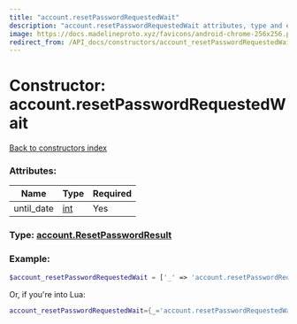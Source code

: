 ```yaml
---
title: "account.resetPasswordRequestedWait"
description: "account.resetPasswordRequestedWait attributes, type and example"
image: https://docs.madelineproto.xyz/favicons/android-chrome-256x256.png
redirect_from: /API_docs/constructors/account_resetPasswordRequestedWait.html
---
```

# Constructor: account.resetPasswordRequestedWait  
[Back to constructors index](index.md)



### Attributes:

| Name     |    Type       | Required |
|----------|---------------|----------|
|until\_date|[int](../types/int.md) | Yes|



### Type: [account.ResetPasswordResult](../types/account.ResetPasswordResult.md)


### Example:

```php
$account_resetPasswordRequestedWait = ['_' => 'account.resetPasswordRequestedWait', 'until_date' => int];
```  


Or, if you're into Lua:

```lua
account_resetPasswordRequestedWait={_='account.resetPasswordRequestedWait', until_date=int}

```


